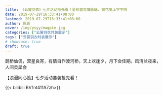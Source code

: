 ```yaml
---
title: 《云裳羽衣》七夕活动抢先看！星桥鹊驾情脉脉，锦花笺上字字明
date: 2019-07-29T16:33:41+08:00
lastmod: 2019-07-29T16:33:41+08:00
author: 佩瑶
cover: /img/ysyy/magpie.jpg
categories: ["云裳羽衣时装展示"]
tags: ["云裳羽衣时装展示"]
# showcase: true
draft: true
---
```

鹊桥仙偶，双星良宵，有情自作渡河桥。天上欢逢夕，月下会佳期。风清兰夜来，人间灵犀会

<!--more-->

【浪漫同心笺】七夕活动套装抢先看！

{{< bilibili BV1nt411A7zh>}}